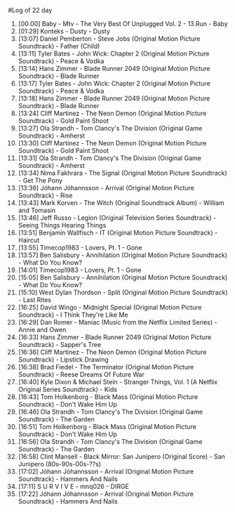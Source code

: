 #Log of 22 day

1. [00:00] Baby - Mtv - The Very Best Of Unplugged Vol. 2 - 13.Run - Baby
1. [01:29] Konteks - Dusty - Dusty
1. [13:07] Daniel Pemberton - Steve Jobs (Original Motion Picture Soundtrack) - Father (Child)
1. [13:11] Tyler Bates - John Wick: Chapter 2 (Original Motion Picture Soundtrack) - Peace & Vodka
1. [13:14] Hans Zimmer - Blade Runner 2049 (Original Motion Picture Soundtrack) - Blade Runner
1. [13:17] Tyler Bates - John Wick: Chapter 2 (Original Motion Picture Soundtrack) - Peace & Vodka
1. [13:18] Hans Zimmer - Blade Runner 2049 (Original Motion Picture Soundtrack) - Blade Runner
1. [13:24] Cliff Martinez - The Neon Demon (Original Motion Picture Soundtrack) - Gold Paint Shoot
1. [13:27] Ola Strandh - Tom Clancy's The Division (Original Game Soundtrack) - Amherst
1. [13:30] Cliff Martinez - The Neon Demon (Original Motion Picture Soundtrack) - Gold Paint Shoot
1. [13:31] Ola Strandh - Tom Clancy's The Division (Original Game Soundtrack) - Amherst
1. [13:34] Nima Fakhrara - The Signal (Original Motion Picture Soundtrack) - Get The Pony
1. [13:36] Jóhann Jóhannsson - Arrival (Original Motion Picture Soundtrack) - Rise
1. [13:43] Mark Korven - The Witch (Original Soundtrack Album) - William and Tomasin
1. [13:46] Jeff Russo - Legion (Original Television Series Soundtrack) - Seeing Things Hearing Things
1. [13:51] Benjamin Wallfisch - IT (Original Motion Picture Soundtrack) - Haircut
1. [13:55] Timecop1983 - Lovers, Pt. 1 - Gone
1. [13:57] Ben Salisbury - Annihilation (Original Motion Picture Soundtrack) - What Do You Know?
1. [14:01] Timecop1983 - Lovers, Pt. 1 - Gone
1. [15:05] Ben Salisbury - Annihilation (Original Motion Picture Soundtrack) - What Do You Know?
1. [15:10] West Dylan Thordson - Split (Original Motion Picture Soundtrack) - Last Rites
1. [16:25] David Wingo - Midnight Special (Original Motion Picture Soundtrack) - I Think They're Like Me
1. [16:29] Dan Romer - Maniac (Music from the Netflix Limited Series) - Annie and Owen
1. [16:33] Hans Zimmer - Blade Runner 2049 (Original Motion Picture Soundtrack) - Sapper's Tree
1. [16:36] Cliff Martinez - The Neon Demon (Original Motion Picture Soundtrack) - Lipstick Drawing
1. [16:38] Brad Fiedel - The Terminator (Original Motion Picture Soundtrack) - Reese Dreams Of Future War
1. [16:40] Kyle Dixon & Michael Stein - Stranger Things, Vol. 1 (A Netflix Original Series Soundtrack) - Kids
1. [16:43] Tom Holkenborg - Black Mass (Original Motion Picture Soundtrack) - Don't Wake Him Up
1. [16:46] Ola Strandh - Tom Clancy's The Division (Original Game Soundtrack) - The Garden
1. [16:51] Tom Holkenborg - Black Mass (Original Motion Picture Soundtrack) - Don't Wake Him Up
1. [16:56] Ola Strandh - Tom Clancy's The Division (Original Game Soundtrack) - The Garden
1. [16:58] Clint Mansell - Black Mirror: San Junipero (Original Score) - San Junipero (80s-90s-00s-??s)
1. [17:02] Jóhann Jóhannsson - Arrival (Original Motion Picture Soundtrack) - Hammers And Nails
1. [17:11] S U R V I V E - mnq026 - DIRGE
1. [17:22] Jóhann Jóhannsson - Arrival (Original Motion Picture Soundtrack) - Hammers And Nails
